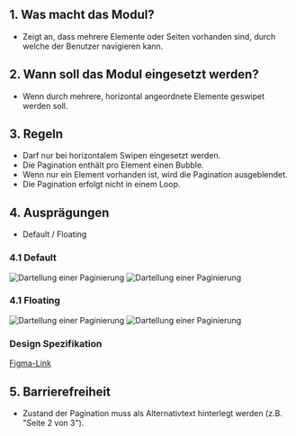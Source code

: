 ## 1. Was macht das Modul?
*   Zeigt an, dass mehrere Elemente oder Seiten vorhanden sind, durch welche der Benutzer navigieren kann.

## 2. Wann soll das Modul eingesetzt werden?
*   Wenn durch mehrere, horizontal angeordnete Elemente geswipet werden soll.

## 3. Regeln
*   Darf nur bei horizontalem Swipen eingesetzt werden.
*   Die Pagination enthält pro Element einen Bubble.
*   Wenn nur ein Element vorhanden ist, wird die Pagination ausgeblendet.
*   Die Pagination erfolgt nicht in einem Loop.

## 4. Ausprägungen
*   Default / Floating

<label class="switch" style="display:none"><input type="checkbox"><span class="slider round"></span></label>

### 4.1 Default
![Dartellung einer Paginierung](https://raw.githubusercontent.com/sbb-design-systems/design-system-mobile-documentation/doku-update/documentation/pagination/images/pagination-default-light.png 'class: image light')
![Dartellung einer Paginierung](https://raw.githubusercontent.com/sbb-design-systems/design-system-mobile-documentation/doku-update/documentation/pagination/images/pagination-default-dark.png 'class: image dark hide')

### 4.1 Floating
![Dartellung einer Paginierung](https://raw.githubusercontent.com/sbb-design-systems/design-system-mobile-documentation/doku-update/documentation/pagination/images/pagination-floating-light.png 'class: image light')
![Dartellung einer Paginierung](https://raw.githubusercontent.com/sbb-design-systems/design-system-mobile-documentation/doku-update/documentation/pagination/images/pagination-floating-dark.png 'class: image dark hide')

### Design Spezifikation
[Figma-Link](https://www.figma.com/file/WOtLIam1xwrqcgnAITsEhV/Design-System-Mobile?node-id=58%3A7021)

## 5. Barrierefreiheit
* Zustand der Pagination muss als Alternativtext hinterlegt werden (z.B. "Seite 2 von 3").